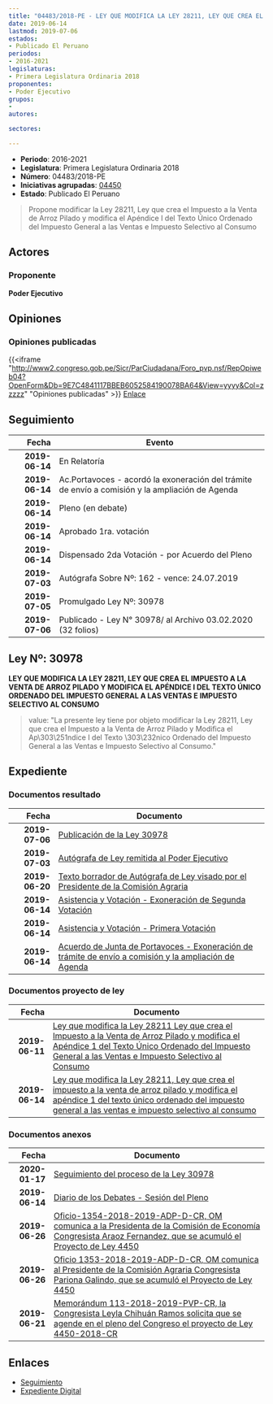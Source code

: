 ```yaml
---
title: "04483/2018-PE - LEY QUE MODIFICA LA LEY 28211, LEY QUE CREA EL IMPUESTO A LA VENTA DE ARROZ PILADO Y MODIFICA EL APÉNDICE DEL TEXTO ÚNICO ORDENADO DEL IMPUESTO GENERAL A LAS VENTAS E IMPUESTO SELECTIVO AL CONSUMO"
date: 2019-06-14
lastmod: 2019-07-06
estados:
- Publicado El Peruano
periodos:
- 2016-2021
legislaturas:
- Primera Legislatura Ordinaria 2018
proponentes:
- Poder Ejecutivo
grupos:
- 
autores:

sectores:

---
```

- **Periodo**: 2016-2021
- **Legislatura**: Primera Legislatura Ordinaria 2018
- **Número**: 04483/2018-PE
- **Iniciativas agrupadas**: [04450](../../04400/04450)
- **Estado**: Publicado El Peruano

> Propone modificar la Ley 28211, Ley que crea el Impuesto a la Venta de Arroz Pilado y modifica el Apéndice I del Texto Único Ordenado del Impuesto General a las Ventas e Impuesto Selectivo al Consumo


## Actores

### Proponente

**Poder Ejecutivo**

## Opiniones

### Opiniones publicadas

{{<iframe "http://www2.congreso.gob.pe/Sicr/ParCiudadana/Foro_pvp.nsf/RepOpiweb04?OpenForm&Db=9E7C4841117BBEB6052584190078BA64&View=yyyy&Col=zzzzz" "Opiniones publicadas" >}}
[Enlace](http://www2.congreso.gob.pe/Sicr/ParCiudadana/Foro_pvp.nsf/RepOpiweb04?OpenForm&Db=9E7C4841117BBEB6052584190078BA64&View=yyyy&Col=zzzzz)


## Seguimiento

| Fecha | Evento |
|------:|--------|
| **2019-06-14** | En Relatoría |
| **2019-06-14** | Ac.Portavoces - acordó la exoneración del trámite de envío a comisión y la ampliación de Agenda |
| **2019-06-14** | Pleno (en debate) |
| **2019-06-14** | Aprobado 1ra. votación |
| **2019-06-14** | Dispensado 2da Votación - por Acuerdo del Pleno |
| **2019-07-03** | Autógrafa Sobre Nº: 162 - vence: 24.07.2019 |
| **2019-07-05** | Promulgado Ley Nº: 30978 |
| **2019-07-06** | Publicado - Ley N° 30978/ al Archivo 03.02.2020 (32 folios) |

## Ley Nº: 30978

**LEY QUE MODIFICA LA LEY 28211, LEY QUE CREA EL IMPUESTO A LA VENTA DE ARROZ PILADO Y MODIFICA EL APÉNDICE I DEL TEXTO ÚNICO ORDENADO DEL IMPUESTO GENERAL A LAS VENTAS E IMPUESTO SELECTIVO AL CONSUMO**

> value: "La presente ley tiene por objeto modificar la Ley 28211, Ley que crea el Impuesto a la Venta de Arroz Pilado y Modifica el Ap\303\251ndice I del Texto \303\232nico Ordenado del Impuesto General a las Ventas e Impuesto Selectivo al Consumo."


## Expediente

### Documentos resultado

| Fecha | Documento |
|------:|-----------|
| **2019-07-06** | [Publicación de la Ley 30978](http://www.leyes.congreso.gob.pe/Documentos/2016_2021/ADLP/Normas_Legales/30978-LEY.pdf) |
| **2019-07-03** | [Autógrafa de Ley remitida al Poder Ejecutivo](http://www.leyes.congreso.gob.pe/Documentos/2016_2021/ADLP/Texto_Aprobado/AU0448320190703.pdf) |
| **2019-06-20** | [Texto borrador de Autógrafa de Ley visado por el Presidente de la Comisión Agraria](http://www.leyes.congreso.gob.pe/Documentos/2016_2021/Texto_Borrador_de_Autografa/BAU0448320190620.pdf) |
| **2019-06-14** | [Asistencia y Votación - Exoneración de Segunda Votación](http://www.leyes.congreso.gob.pe/Documentos/2016_2021/Asistencia_y_Votacion/Proyectos_de_Ley/Exoneracion_de_Segunda_Votacion/ESV0448320190614.pdf) |
| **2019-06-14** | [Asistencia y Votación - Primera Votación](http://www.leyes.congreso.gob.pe/Documentos/2016_2021/Asistencia_y_Votacion/Proyectos_de_Ley/AV0448320190614.pdf) |
| **2019-06-14** | [Acuerdo de Junta de Portavoces - Exoneración de trámite de envío a comisión y la ampliación de Agenda](http://www.leyes.congreso.gob.pe/Documentos/2016_2021/Acuerdos/Junta_Portavoces/AJP0448320190614.pdf) |

### Documentos proyecto de ley

| Fecha | Documento |
|------:|-----------|
| **2019-06-11** | [Ley que modifica la Ley 28211 Ley que crea el Impuesto a la Venta de Arroz Pilado y modifica el Apéndice 1 del Texto Único Ordenado del Impuesto General a las Ventas e Impuesto Selectivo al Consumo](http://www.leyes.congreso.gob.pe/Documentos/2016_2021/Proyectos_de_Ley_y_de_Resoluciones_Legislativas/PL0445020190611.pdf) |
| **2019-06-14** | [Ley que modifica la Ley 28211, Ley que crea el impuesto a la venta de arroz pilado y modifica el apéndice 1 del texto único ordenado del impuesto general a las ventas e impuesto selectivo al consumo](http://www.leyes.congreso.gob.pe/Documentos/2016_2021/Proyectos_de_Ley_y_de_Resoluciones_Legislativas/PL0448320190614.pdf) |

### Documentos anexos

| Fecha | Documento |
|------:|-----------|
| **2020-01-17** | [Seguimiento del proceso de la Ley 30978](http://www.leyes.congreso.gob.pe/Documentos/2016_2021/Seguimiento_de_Proyectos_de_Ley/04450PL20200117.pdf) |
| **2019-06-14** | [Diario de los Debates - Sesión del Pleno](http://www2.congreso.gob.pe/Sicr/DiarioDebates/Publicad.nsf/SesionesPleno/05256D6E0073DFE9052584200055B7B3/$FILE/SLO-2018-12.pdf) |
| **2019-06-26** | [Oficio-1354-2018-2019-ADP-D-CR, OM comunica a la Presidenta de la Comisión de Economía Congresista Araoz Fernandez, que se acumuló el Proyecto de Ley 4450](http://www.leyes.congreso.gob.pe/Documentos/2016_2021/Oficios/Oficialia_Mayor/OFICIO-1354-2018-2019-ADP-D-CR.pdf) |
| **2019-06-26** | [Oficio 1353-2018-2019-ADP-D-CR, OM comunica al Presidente de la Comisión Agraria Congresista Pariona Galindo, que se acumuló el Proyecto de Ley 4450](http://www.leyes.congreso.gob.pe/Documentos/2016_2021/Oficios/Oficialia_Mayor/OFICIO-1353-2018-2019-ADP-D-CR.pdf) |
| **2019-06-21** | [Memorándum 113-2018-2019-PVP-CR, la Congresista Leyla Chihuán Ramos solicita que se agende en el pleno del Congreso el proyecto de Ley 4450-2018-CR](http://www.leyes.congreso.gob.pe/Documentos/2016_2021/Oficios/Congresistas/MEMORANDUM-113-2018-2019-PVP-CR.pdf) |

## Enlaces

- [Seguimiento](http://www2.congreso.gob.pe/Sicr/TraDocEstProc/CLProLey2016.nsf/f7fff46988ca05b1052578e100829cc7/04da43298c03f5b10525841900767d16?OpenDocument)
- [Expediente Digital](http://www2.congreso.gob.pe/Sicr/TraDocEstProc/Expvirt_2011.nsf/visbusqptramdoc1621/04483?opendocument)

